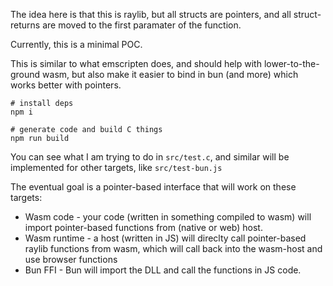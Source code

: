 The idea here is that this is raylib, but all structs are pointers, and all struct-returns are moved to the first paramater of the function.

Currently, this is a minimal POC.

This is similar to what emscripten does, and should help with lower-to-the-ground wasm, but also make it easier to bind in bun (and more) which works better with pointers.

```
# install deps
npm i

# generate code and build C things
npm run build
```

You can see what I am trying to do in `src/test.c`, and similar will be implemented for other targets, like `src/test-bun.js`


The eventual goal is a pointer-based interface that will work on these targets:

- Wasm code - your code (written in something compiled to wasm) will import pointer-based functions from (native or web) host.
- Wasm runtime - a host (written in JS) will direclty call pointer-based raylib functions from wasm, which will call back into the wasm-host and use browser functions
- Bun FFI - Bun will import the DLL and call the functions in JS code.